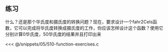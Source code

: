 ## 练习

什么？还是那个华氏度和摄氏度的转换问题？现在，要求设计一个fahr2Cels函数，它可以完成将华氏度转换成摄氏度的工作，你应该怎样设计这个函数？使用它分别计算0华氏度，50华氏度的结果并且打印出来

<div v-click>

<<< @/snippets/05/510-function-exercises.c

</div>
